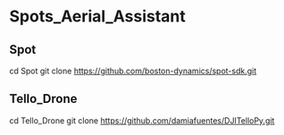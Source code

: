 # Spots_Aerial_Assistant


## Spot
cd Spot
git clone https://github.com/boston-dynamics/spot-sdk.git

## Tello_Drone
cd Tello_Drone
git clone https://github.com/damiafuentes/DJITelloPy.git